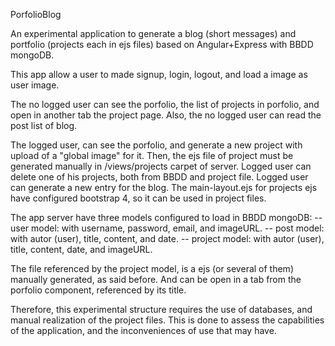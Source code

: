 PorfolioBlog

An experimental application to generate a blog (short messages) and portfolio (projects each in ejs files) based on Angular+Express with BBDD mongoDB.

This app allow a user to made signup, login, logout, and load a image as user image.

The no logged user can see the porfolio, the list of projects in  porfolio, and open in another tab the project page. Also, the no logged user can read the post list of blog.

The logged user, can see the porfolio, and generate a new project with upload of a "global image" for it. Then, the ejs file of project must be generated manually in /views/projects carpet of server. Logged user can delete one of his projects, both from BBDD and project file. Logged user can generate a new entry for the blog. The main-layout.ejs for projects ejs have configured bootstrap 4, so it can be used in project files.

The app server have three models configured to load in BBDD mongoDB:
-- user model: with username, password, email, and imageURL.
-- post model: with autor (user), title, content, and date.
-- project model: with autor (user), title, content, date, and imageURL.

The file referenced by the project model, is a ejs (or several of them) manually generated, as said before. And can be open in a tab from the porfolio component, referenced by its title.

Therefore, this experimental structure requires the use of databases, and manual realization of the project files. This is done to assess the capabilities of the application, and the inconveniences of use that may have.

